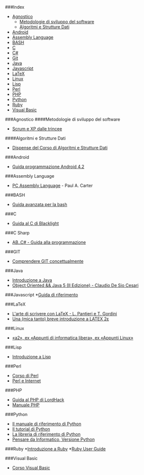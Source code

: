 ###Index
* [Agnostico](#agnostico)
    * [Metodologie di sviluppo del software](#metodologie-di-sviluppo-del-software)
    * [Algoritmi e Strutture Dati](#algoritmi-e-strutture-dati)
* [Android](#android)
* [Assembly Language](#assembly-language)
* [BASH](#bash)
* [C](#c)
* [C#](#c-sharp)
* [Git](#git)
* [Java](#java)
* [Javascript](#javascript)
* [LaTeX](#latex)
* [Linux](#linux)
* [Lisp](#lisp)
* [Perl](#perl)
* [PHP](#php)
* [Python](#python)
* [Ruby](#ruby)
* [Visual Basic](#visual-basic)


###Agnostico
####Metodologie di sviluppo del software
* [Scrum e XP dalle trincee](http://www.open-ware.org/ita/news/kniberg1.htm)


####Algoritmi e Strutture Dati
* [Dispense del Corso di Algoritmi e Strutture Dati](http://www.dmi.unict.it/nicosia/lectures/programmazione-scientifica/algo.pdf)


###Android
* [Guida programmazione Android 4.2](http://www.sprik.it/guida/Android4_2.pdf)


###Assembly Language
* [PC Assembly Language](http://drpaulcarter.com/pcasm/) - Paul A. Carter


###BASH
* [Guida avanzata per la bash](http://www.dmi.unict.it/diraimondo/web/wp-content/uploads/classes/so/mirror-stuff/abs-guide.pdf)


###C
* [Guida al C di Blacklight](http://blacklight.gotdns.org/guidac.pdf)


###C Sharp
* [AB..C# - Guida alla programmazione](http://www.youblisher.com/files/publications/4/21542/pdf.pdf)


###GIT
* [Comprendere GIT concettualmente](http://www.linuxtrent.it/sites/default/files/Comprendere%20Git%20concettualmente%20-%20Marco%20Ciampa%20-%20r1.pdf)


###Java
* [Introduzione a Java](http://www.ateneonline.it/hyperbook/j_book/java2.htm)
* [Object Oriented && Java 5 (II Edizione) - Claudio De Sio Cesari](http://www.claudiodesio.com/download/oo_&&_java_5.zip)


###Javascript
*[Guida di riferimento](http://www.econ.uniurb.it/laerte/Reti_Internet_1/materiale/JavaScript.pdf)


###LaTeX
* [L'arte di scrivere con LaTeX - L. Pantieri e T. Gordini](http://www.lorenzopantieri.net/LaTeX_files/ArteLaTeX.pdf)
* [Una (mica tanto) breve introduzione a LATEX 2ε](http://www.ctan.org/tex-archive/info/lshort/italian)


###Linux
* [«a2», ex «Appunti di informatica libera», ex «Appunti Linux»](http://archive.org/download/AppuntiDiInformaticaLibera/)


###Lisp
* [Introduzione a Lisp](http://www.matteolucarelli.net/lisp/lispintro.pdf)


###Perl
* [Corso di Perl](http://www.perl.it/documenti/articoli/mb_corso_perl/mb_corso_perl.pdf)
* [Perl e Internet](http://www.ateneonline.it/hyperbook/p_book/perl2.htm)


###PHP
* [Guida al PHP di LordHack](http://www.lordhack.altervista.org/brdp.pdf)
* [Manuale PHP](http://francescomuscolo.altervista.org/manuale_PHP.pdf)


###Python
* [Il manuale di riferimento di Python](http://docs.python.it/html/ref/)
* [Il tutorial di Python](http://docs.python.it/html/tut/)
* [La libreria di riferimento di Python](http://docs.python.it/html/lib/)
* [Pensare da Informatico, Versione Python](http://www.python.it/doc/Howtothink/Howtothink-html-it/index.htm)


###Ruby
*[Introduzione a Ruby](http://tesi.cab.unipd.it/22937/1/Tesina_-_Introduzione_a_Ruby.pdf)
*[Ruby User Guide](http://ruby-it.org/rug_it.zip)


###Visual Basic
* [Corso Visual Basic](http://www.webalice.it/kindofapple/corsovb.pdf)
